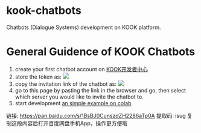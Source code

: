 # kook-chatbots
Chatbots (Dialogue Systems) development on KOOK platform.

# General Guidence of KOOK Chatbots
1. create your first chatbot account on [KOOK开发者中心](https://developer.kookapp.cn/app/index)
2. store the token as:
  ![](https://i.imgur.com/e3Ucj4o.png)
3. copy the invitation link of the chatbot as:
  ![](https://i.imgur.com/avz9kCq.png)
4. go to this page by pasting the link in the browser and go, then select which server you would like to invite the chatbot to.
5. start development
[an simple example on colab](https://colab.research.google.com/drive/1dnXV61v6d8_9z8uLNqAL275NXvbHywgG?usp=sharing) 



链接: https://pan.baidu.com/s/1BsBJ0CunszdZH2286aTp0A 提取码: isug 复制这段内容后打开百度网盘手机App，操作更方便哦
